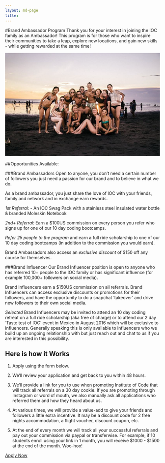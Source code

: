 ```yaml
---
layout: md-page
title:
---
```


#Brand Ambassador Program
Thank you for your interest in joining the IOC family as an Ambassador! This program is for those who want to inspire their communities to take a leap, explore new locations, and gain new skills - while getting rewarded at the same time!

<img src="/assets/images/beach-shot.png">

##Opportunities Available:

###Brand Ambassadors
Open to anyone, you don’t need a certain number of followers you just need a passion for our brand and to believe in what we do.

As a brand ambassador, you just share the love of IOC with your friends, family and network and in exchange earn rewards.

*1st Referral:* - An IOC Swag Pack with a stainless steel insulated water bottle & branded Moleskin Notebook

*2nd+ Referral:* Earn a $100US commission on every person you refer who signs up for one of our 10 day coding bootcamps.

*Refer 25 people to the program* and earn a full ride scholarship to one of our 10 day coding bootcamps (in addition to the commission you would earn).

Brand Ambassadors also access an *exclusive discount* of $150 off any course for themselves.

###Brand Influencer
Our Brand Influencer position is open to anyone who has referred 10+ people to the IOC family or has significant influence (for example 100,000+ followers on social media).

Brand Influencers earn a $150US commission on all referrals.  Brand Influencers can access exclusive discounts or promotions for their followers, and have the opportunity to do a snapchat ‘takeover’ and drive new followers to their own social media.

*Selected* Brand Influencers may be invited to attend an 10 day coding retreat on a full ride scholarship (aka free of charge) or to attend our 2 day ‘Taste test of IOC’ event in Mexico in August 2016 which will be exclusive to influencers. Generally speaking this is only available to influencers who we build up an ongoing relationship with but just reach out and chat to us if you are interested in this possibility.

## Here is how it Works

1. Apply using the form below.
2. We’ll review your application and get back to you within 48 hours.
3. We’ll provide a link for you to use when promoting Institute of Code that will track all referrals on a 30 day cookie. If you are promoting through Instagram or word of mouth, we also manually ask all applications who referred them and how they heard about us.  

4. At various times, we will provide a value-add to give your friends and followers a little extra incentive. It may be a discount code for 2 free nights accommodation, a flight voucher, discount coupon, etc.
5. At the end of every month we will track all your successful referrals and pay out your commission via paypal or transferwise.  For example, if 10 students enroll using your link in 1 month, you will receive $1000 - $1500 at the end of the month. Woo-hoo!

<a href="https://instituteofcode.typeform.com/to/HxktIJ" class="button" target="_blank"> Apply Now </a>
